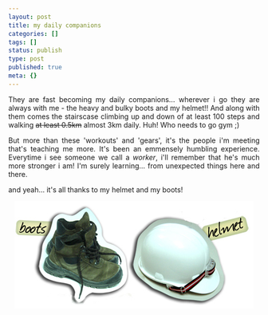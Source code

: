 ```yaml
---
layout: post
title: my daily companions
categories: []
tags: []
status: publish
type: post
published: true
meta: {}
---
```

<p align="justify">They are fast becoming my daily companions... wherever i go they are always with me - the heavy and bulky boots and my helmet!! And along with them comes the stairscase climbing up and down of at least 100 steps and walking <strike>at least 0.5km</strike> almost 3km daily. Huh! Who needs to go gym ;)</p>
<p align="justify">But more than these 'workouts' and 'gears', it's the people i'm meeting that's teaching me more. It's been an emmensely humbling experience. Everytime i see someone we call a <em>worker</em>, i'll remember that he's much more stronger i am! I'm surely learning... from unexpected things here and there.</p>
<p align="justify">and yeah... it's all thanks to my helmet and my boots!</p>
<p style="text-align: center"><img src="/img/daily_gear.jpg" /></p>
